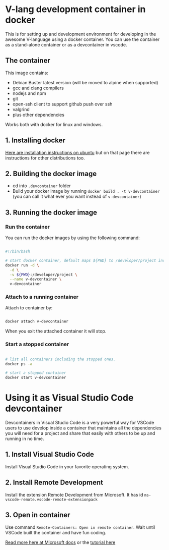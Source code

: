 # V-lang development container in docker 

This is for setting up and development environment for developing in the awesome V-language using a docker container. You can use the container as a stand-alone container or as a devcontainer in vscode. 

## The container 

This image contains:
- Debian Buster latest version (will be moved to alpine when supported)
- gcc and clang compilers
- nodejs and npm
- git
- open-ssh client to support github push over ssh
- valgrind
- plus other dependencies

Works both with docker for linux and windows.

## 1. Installing docker

[Here are installation instructions on ubuntu](https://docs.docker.com/engine/install/ubuntu/) but on that page there are instructions for other distributions too.

## 2. Building the docker image
 - cd into `.devcontainer` folder
 - Build your docker image by running `docker build . -t v-devcontainer` (you can call it what ever you want instead of `v-devcontainer`)

## 3. Running the docker image

### Run the container

You can run the docker images by using the following command:

```bash

#!/bin/bash

# start docker container, default maps ${PWD} to /developer/project inside the container. You can use any local path instead of ${PWD}
docker run -d \
  -d \
  -v ${PWD}:/developer/project \
  --name v-devcontainer \
  v-devcontainer

```

### Attach to a running container

Attach to container by:

```bash

docker attach v-devcontainer

``` 

When you exit the attached container it will stop. 

### Start a stopped container

```bash

# list all containers including the stopped ones.
docker ps -a

# start a stopped container
docker start v-devcontainer

```

# Using it as Visual Studio Code devcontainer

Devcontainers in Visual Studio Code is a very powerful way for VSCode users to use develop inside a container that maintains all the dependencies you will need for a project and share that easily with others to be up and running in no time.

## 1. Install Visual Studio Code 

Install Visual Studio Code in your favorite operating system.

## 2. Install Remote Development

Install the extension Remote Development from Microsoft. It has id `ms-vscode-remote.vscode-remote-extensionpack`

## 3. Open in container

Use command `Remote-Containers: Open in remote container`. Wait until VSCode built the container and have fun coding.

[Read more here at Microsoft docs](https://code.visualstudio.com/docs/remote/containers) or the [tutorial here](https://code.visualstudio.com/docs/remote/containers-tutorial)
